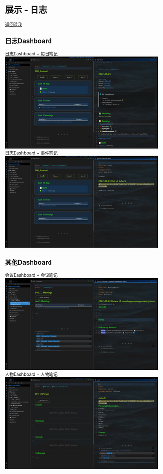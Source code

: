 # 展示 - 日志
[返回读我](../../README_CN.md) 

## 日志Dashboard 
日志Dashboard + 每日笔记
![image-20220725201652967](images/image-20220725201652967.png) 
日志Dashboard + 事件笔记
![image-20220725201751097](images/image-20220725201751097.png) 

## 其他Dashboard 
会议Dashboard  + 会议笔记
![image-20220725202146329](images/image-20220725202146329.png) 
人物Dashboard  + 人物笔记
![image-20220725202324823](images/image-20220725202324823.png)